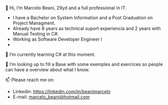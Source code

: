 👋 Hi, I’m Marcelo Beani, 29yd and a full professional in IT.
-  I have a Bachelor on System Information and a Post Graduation on Project Managment. 
-  Already have 8 years as technical suport experiencia and 2 years with Manual Testing in C#.
-  Working as Software Developer Engineer I 
-  
🌱 I’m currently learning C# at this moment.
 
💞️ I’m looking up to fill a Base with some exemples and exercices so people can have a overview about what I know.

📫 Please reach me on:
- Linkedin: https://linkedin.com/in/beanimarcelo
- E-mail: marcelo_beani@hotmail.com


